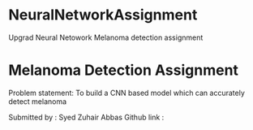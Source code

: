 # NeuralNetworkAssignment
Upgrad Neural Netowork Melanoma detection assignment
# Melanoma Detection Assignment
Problem statement: To build a CNN based model which can accurately detect melanoma

Submitted by : Syed Zuhair Abbas 
Github link :
